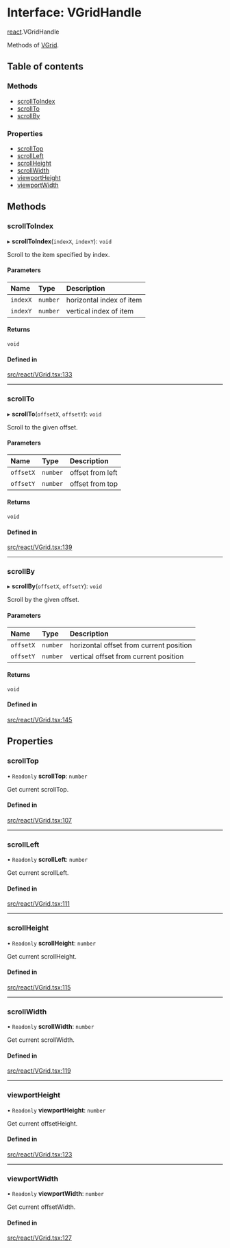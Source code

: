 # Interface: VGridHandle

[react](../modules/react.md).VGridHandle

Methods of [VGrid](../modules/react.md#experimental_vgrid).

## Table of contents

### Methods

- [scrollToIndex](react.VGridHandle.md#scrolltoindex)
- [scrollTo](react.VGridHandle.md#scrollto)
- [scrollBy](react.VGridHandle.md#scrollby)

### Properties

- [scrollTop](react.VGridHandle.md#scrolltop)
- [scrollLeft](react.VGridHandle.md#scrollleft)
- [scrollHeight](react.VGridHandle.md#scrollheight)
- [scrollWidth](react.VGridHandle.md#scrollwidth)
- [viewportHeight](react.VGridHandle.md#viewportheight)
- [viewportWidth](react.VGridHandle.md#viewportwidth)

## Methods

### scrollToIndex

▸ **scrollToIndex**(`indexX`, `indexY`): `void`

Scroll to the item specified by index.

#### Parameters

| Name | Type | Description |
| :------ | :------ | :------ |
| `indexX` | `number` | horizontal index of item |
| `indexY` | `number` | vertical index of item |

#### Returns

`void`

#### Defined in

[src/react/VGrid.tsx:133](https://github.com/inokawa/virtua/blob/8c9e4ab3/src/react/VGrid.tsx#L133)

___

### scrollTo

▸ **scrollTo**(`offsetX`, `offsetY`): `void`

Scroll to the given offset.

#### Parameters

| Name | Type | Description |
| :------ | :------ | :------ |
| `offsetX` | `number` | offset from left |
| `offsetY` | `number` | offset from top |

#### Returns

`void`

#### Defined in

[src/react/VGrid.tsx:139](https://github.com/inokawa/virtua/blob/8c9e4ab3/src/react/VGrid.tsx#L139)

___

### scrollBy

▸ **scrollBy**(`offsetX`, `offsetY`): `void`

Scroll by the given offset.

#### Parameters

| Name | Type | Description |
| :------ | :------ | :------ |
| `offsetX` | `number` | horizontal offset from current position |
| `offsetY` | `number` | vertical offset from current position |

#### Returns

`void`

#### Defined in

[src/react/VGrid.tsx:145](https://github.com/inokawa/virtua/blob/8c9e4ab3/src/react/VGrid.tsx#L145)

## Properties

### scrollTop

• `Readonly` **scrollTop**: `number`

Get current scrollTop.

#### Defined in

[src/react/VGrid.tsx:107](https://github.com/inokawa/virtua/blob/8c9e4ab3/src/react/VGrid.tsx#L107)

___

### scrollLeft

• `Readonly` **scrollLeft**: `number`

Get current scrollLeft.

#### Defined in

[src/react/VGrid.tsx:111](https://github.com/inokawa/virtua/blob/8c9e4ab3/src/react/VGrid.tsx#L111)

___

### scrollHeight

• `Readonly` **scrollHeight**: `number`

Get current scrollHeight.

#### Defined in

[src/react/VGrid.tsx:115](https://github.com/inokawa/virtua/blob/8c9e4ab3/src/react/VGrid.tsx#L115)

___

### scrollWidth

• `Readonly` **scrollWidth**: `number`

Get current scrollWidth.

#### Defined in

[src/react/VGrid.tsx:119](https://github.com/inokawa/virtua/blob/8c9e4ab3/src/react/VGrid.tsx#L119)

___

### viewportHeight

• `Readonly` **viewportHeight**: `number`

Get current offsetHeight.

#### Defined in

[src/react/VGrid.tsx:123](https://github.com/inokawa/virtua/blob/8c9e4ab3/src/react/VGrid.tsx#L123)

___

### viewportWidth

• `Readonly` **viewportWidth**: `number`

Get current offsetWidth.

#### Defined in

[src/react/VGrid.tsx:127](https://github.com/inokawa/virtua/blob/8c9e4ab3/src/react/VGrid.tsx#L127)
